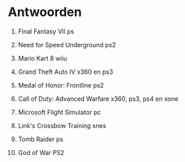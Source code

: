 # Antwoorden
                                                                           
1.  Final Fantasy VII
    ps

2.  Need for Speed Underground
    ps2

3.  Mario Kart 8
    wiiu

4.  Grand Theft Auto IV
    x360 en ps3

5.  Medal of Honor: Frontline
    ps2
6.  Call of Duty: Advanced Warfare
    x360, ps3, ps4 en xone

7.  Microsoft Flight Simulator
    pc

8.  Link's Crossbow Training
    snes

9.  Tomb Raider
    ps

10. God of War
    PS2